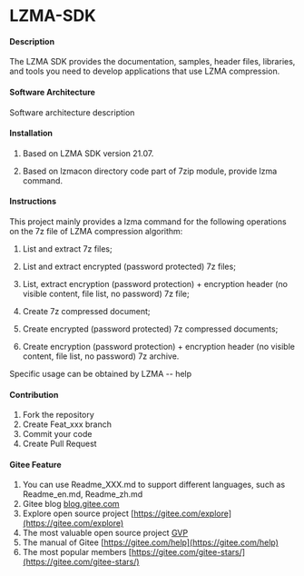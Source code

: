 # LZMA-SDK

#### Description
The LZMA SDK provides the documentation, samples, header files, libraries, and tools you need to develop applications that use LZMA compression.

#### Software Architecture
Software architecture description

#### Installation

1. Based on LZMA SDK version 21.07.

2. Based on lzmacon directory code part of 7zip module, provide lzma command.

#### Instructions

This project mainly provides a lzma command for the following operations on the 7z file of LZMA compression algorithm:

1. List and extract 7z files;

2. List and extract encrypted (password protected) 7z files;

3. List, extract encryption (password protection) + encryption header (no visible content, file list, no password) 7z file;

4. Create 7z compressed document;

5. Create encrypted (password protected) 7z compressed documents;

6. Create encryption (password protection) + encryption header (no visible content, file list, no password) 7z archive.

Specific usage can be obtained by LZMA -- help

#### Contribution

1.  Fork the repository
2.  Create Feat_xxx branch
3.  Commit your code
4.  Create Pull Request


#### Gitee Feature

1.  You can use Readme\_XXX.md to support different languages, such as Readme\_en.md, Readme\_zh.md
2.  Gitee blog [blog.gitee.com](https://blog.gitee.com)
3.  Explore open source project [https://gitee.com/explore](https://gitee.com/explore)
4.  The most valuable open source project [GVP](https://gitee.com/gvp)
5.  The manual of Gitee [https://gitee.com/help](https://gitee.com/help)
6.  The most popular members  [https://gitee.com/gitee-stars/](https://gitee.com/gitee-stars/)
